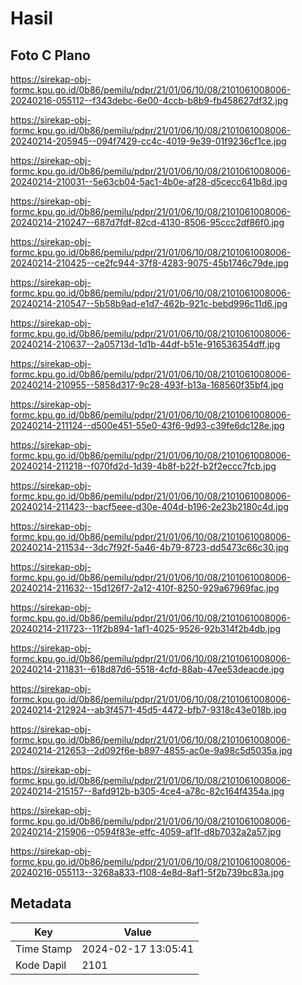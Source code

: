# Hasil

## Foto C Plano

https://sirekap-obj-formc.kpu.go.id/0b86/pemilu/pdpr/21/01/06/10/08/2101061008006-20240216-055112--f343debc-6e00-4ccb-b8b9-fb458627df32.jpg

https://sirekap-obj-formc.kpu.go.id/0b86/pemilu/pdpr/21/01/06/10/08/2101061008006-20240214-205945--094f7429-cc4c-4019-9e39-01f9236cf1ce.jpg

https://sirekap-obj-formc.kpu.go.id/0b86/pemilu/pdpr/21/01/06/10/08/2101061008006-20240214-210031--5e63cb04-5ac1-4b0e-af28-d5cecc641b8d.jpg

https://sirekap-obj-formc.kpu.go.id/0b86/pemilu/pdpr/21/01/06/10/08/2101061008006-20240214-210247--687d7fdf-82cd-4130-8506-95ccc2df86f0.jpg

https://sirekap-obj-formc.kpu.go.id/0b86/pemilu/pdpr/21/01/06/10/08/2101061008006-20240214-210425--ce2fc944-37f8-4283-9075-45b1746c79de.jpg

https://sirekap-obj-formc.kpu.go.id/0b86/pemilu/pdpr/21/01/06/10/08/2101061008006-20240214-210547--5b58b9ad-e1d7-462b-921c-bebd996c11d6.jpg

https://sirekap-obj-formc.kpu.go.id/0b86/pemilu/pdpr/21/01/06/10/08/2101061008006-20240214-210637--2a05713d-1d1b-44df-b51e-916536354dff.jpg

https://sirekap-obj-formc.kpu.go.id/0b86/pemilu/pdpr/21/01/06/10/08/2101061008006-20240214-210955--5858d317-9c28-493f-b13a-168560f35bf4.jpg

https://sirekap-obj-formc.kpu.go.id/0b86/pemilu/pdpr/21/01/06/10/08/2101061008006-20240214-211124--d500e451-55e0-43f6-9d93-c39fe6dc128e.jpg

https://sirekap-obj-formc.kpu.go.id/0b86/pemilu/pdpr/21/01/06/10/08/2101061008006-20240214-211218--f070fd2d-1d39-4b8f-b22f-b2f2eccc7fcb.jpg

https://sirekap-obj-formc.kpu.go.id/0b86/pemilu/pdpr/21/01/06/10/08/2101061008006-20240214-211423--bacf5eee-d30e-404d-b196-2e23b2180c4d.jpg

https://sirekap-obj-formc.kpu.go.id/0b86/pemilu/pdpr/21/01/06/10/08/2101061008006-20240214-211534--3dc7f92f-5a46-4b79-8723-dd5473c66c30.jpg

https://sirekap-obj-formc.kpu.go.id/0b86/pemilu/pdpr/21/01/06/10/08/2101061008006-20240214-211632--15d126f7-2a12-410f-8250-929a67969fac.jpg

https://sirekap-obj-formc.kpu.go.id/0b86/pemilu/pdpr/21/01/06/10/08/2101061008006-20240214-211723--11f2b894-1af1-4025-9526-92b314f2b4db.jpg

https://sirekap-obj-formc.kpu.go.id/0b86/pemilu/pdpr/21/01/06/10/08/2101061008006-20240214-211831--618d87d6-5518-4cfd-88ab-47ee53deacde.jpg

https://sirekap-obj-formc.kpu.go.id/0b86/pemilu/pdpr/21/01/06/10/08/2101061008006-20240214-212924--ab3f4571-45d5-4472-bfb7-9318c43e018b.jpg

https://sirekap-obj-formc.kpu.go.id/0b86/pemilu/pdpr/21/01/06/10/08/2101061008006-20240214-212653--2d092f6e-b897-4855-ac0e-9a98c5d5035a.jpg

https://sirekap-obj-formc.kpu.go.id/0b86/pemilu/pdpr/21/01/06/10/08/2101061008006-20240214-215157--8afd912b-b305-4ce4-a78c-82c164f4354a.jpg

https://sirekap-obj-formc.kpu.go.id/0b86/pemilu/pdpr/21/01/06/10/08/2101061008006-20240214-215906--0594f83e-effc-4059-af1f-d8b7032a2a57.jpg

https://sirekap-obj-formc.kpu.go.id/0b86/pemilu/pdpr/21/01/06/10/08/2101061008006-20240216-055113--3268a833-f108-4e8d-8af1-5f2b739bc83a.jpg


## Metadata

| Key        | Value               |
| ---------- | ------------------- |
| Time Stamp | 2024-02-17 13:05:41 |
| Kode Dapil | 2101                |



